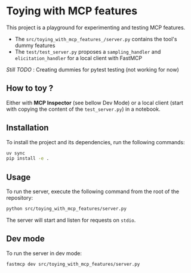 # Toying with MCP features

This project is a playground for experimenting and testing MCP features.

- The `src/toying_with_mcp_features_/server.py` contains the tool's dummy features
- The `test/test_server.py` proposes a `sampling_handler` and `elicitation_handler` for a local client with FastMCP

*Still TODO* : Creating dummies for pytest testing (not working for now)

## How to toy ?

Either with **MCP Inspector** (see bellow Dev Mode) or a local client (start with copying the content of the `test_server.py`) in a notebook.

## Installation

To install the project and its dependencies, run the following commands:

```bash
uv sync
pip install -e .
```

## Usage

To run the server, execute the following command from the root of the repository:

```bash
python src/toying_with_mcp_features/server.py
```

The server will start and listen for requests on `stdio`.

## Dev mode

To run the server in dev mode:
```bash
fastmcp dev src/toying_with_mcp_features/server.py
```

